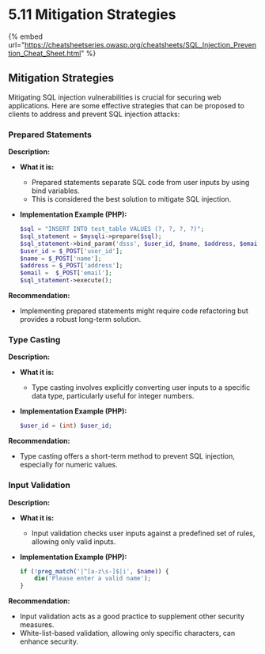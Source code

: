 # 5.11 Mitigation Strategies

{% embed url="https://cheatsheetseries.owasp.org/cheatsheets/SQL_Injection_Prevention_Cheat_Sheet.html" %}

## Mitigation Strategies

Mitigating SQL injection vulnerabilities is crucial for securing web applications. Here are some effective strategies that can be proposed to clients to address and prevent SQL injection attacks:

### **Prepared Statements**

**Description:**

* **What it is:**
  * Prepared statements separate SQL code from user inputs by using bind variables.
  * This is considered the best solution to mitigate SQL injection.
*   **Implementation Example (PHP):**

    ```php
    $sql = "INSERT INTO test_table VALUES (?, ?, ?, ?)";
    $sql_statement = $mysqli->prepare($sql);
    $sql_statement->bind_param('dsss', $user_id, $name, $address, $email);
    $user_id = $_POST['user_id'];
    $name = $_POST['name'];
    $address = $_POST['address'];
    $email =  $_POST['email'];
    $sql_statement->execute();
    ```

**Recommendation:**

* Implementing prepared statements might require code refactoring but provides a robust long-term solution.

### **Type Casting**

**Description:**

* **What it is:**
  * Type casting involves explicitly converting user inputs to a specific data type, particularly useful for integer numbers.
*   **Implementation Example (PHP):**

    ```php
    $user_id = (int) $user_id;
    ```

**Recommendation:**

* Type casting offers a short-term method to prevent SQL injection, especially for numeric values.

### **Input Validation**

**Description:**

* **What it is:**
  * Input validation checks user inputs against a predefined set of rules, allowing only valid inputs.
*   **Implementation Example (PHP):**

    ```php
    if (!preg_match('|^[a-z\s-]$|i', $name)) {
        die('Please enter a valid name');
    }
    ```

**Recommendation:**

* Input validation acts as a good practice to supplement other security measures.
* White-list-based validation, allowing only specific characters, can enhance security.
